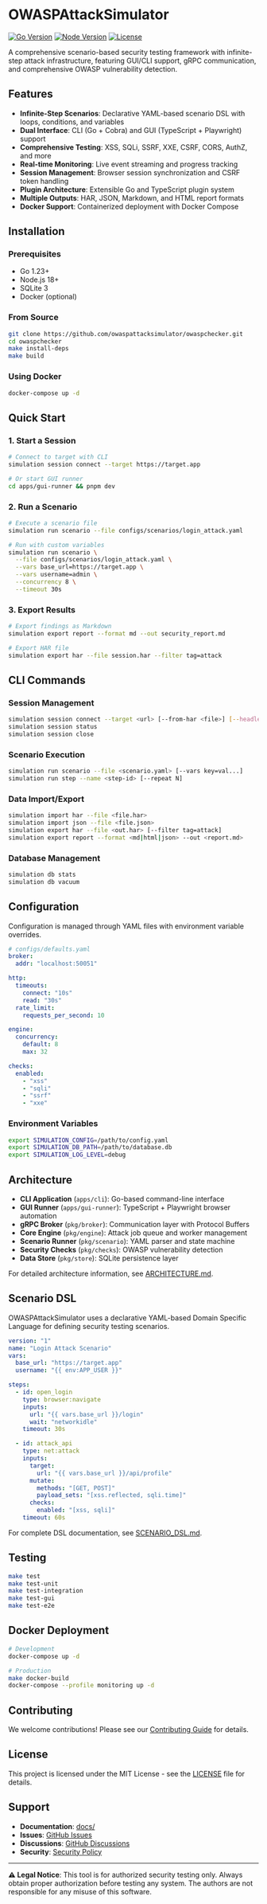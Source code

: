 # OWASPAttackSimulator

[![Go Version](https://img.shields.io/badge/go-1.23+-blue.svg)](https://golang.org)
[![Node Version](https://img.shields.io/badge/node-18+-green.svg)](https://nodejs.org)
[![License](https://img.shields.io/badge/license-MIT-yellow.svg)](LICENSE)

A comprehensive scenario-based security testing framework with infinite-step attack infrastructure, featuring GUI/CLI support, gRPC communication, and comprehensive OWASP vulnerability detection.

## Features

- **Infinite-Step Scenarios**: Declarative YAML-based scenario DSL with loops, conditions, and variables
- **Dual Interface**: CLI (Go + Cobra) and GUI (TypeScript + Playwright) support
- **Comprehensive Testing**: XSS, SQLi, SSRF, XXE, CSRF, CORS, AuthZ, and more
- **Real-time Monitoring**: Live event streaming and progress tracking
- **Session Management**: Browser session synchronization and CSRF token handling
- **Plugin Architecture**: Extensible Go and TypeScript plugin system
- **Multiple Outputs**: HAR, JSON, Markdown, and HTML report formats
- **Docker Support**: Containerized deployment with Docker Compose

## Installation

### Prerequisites

- Go 1.23+
- Node.js 18+
- SQLite 3
- Docker (optional)

### From Source

```bash
git clone https://github.com/owaspattacksimulator/owaspchecker.git
cd owaspchecker
make install-deps
make build
```

### Using Docker

```bash
docker-compose up -d
```

## Quick Start

### 1. Start a Session

```bash
# Connect to target with CLI
simulation session connect --target https://target.app

# Or start GUI runner
cd apps/gui-runner && pnpm dev
```

### 2. Run a Scenario

```bash
# Execute a scenario file
simulation run scenario --file configs/scenarios/login_attack.yaml

# Run with custom variables
simulation run scenario \
  --file configs/scenarios/login_attack.yaml \
  --vars base_url=https://target.app \
  --vars username=admin \
  --concurrency 8 \
  --timeout 30s
```

### 3. Export Results

```bash
# Export findings as Markdown
simulation export report --format md --out security_report.md

# Export HAR file
simulation export har --file session.har --filter tag=attack
```

## CLI Commands

### Session Management

```bash
simulation session connect --target <url> [--from-har <file>] [--headless]
simulation session status
simulation session close
```

### Scenario Execution

```bash
simulation run scenario --file <scenario.yaml> [--vars key=val...]
simulation run step --name <step-id> [--repeat N]
```

### Data Import/Export

```bash
simulation import har --file <file.har>
simulation import json --file <file.json>
simulation export har --file <out.har> [--filter tag=attack]
simulation export report --format <md|html|json> --out <report.md>
```

### Database Management

```bash
simulation db stats
simulation db vacuum
```

## Configuration

Configuration is managed through YAML files with environment variable overrides.

```yaml
# configs/defaults.yaml
broker:
  addr: "localhost:50051"

http:
  timeouts:
    connect: "10s"
    read: "30s"
  rate_limit:
    requests_per_second: 10

engine:
  concurrency:
    default: 8
    max: 32

checks:
  enabled:
    - "xss"
    - "sqli"
    - "ssrf"
    - "xxe"
```

### Environment Variables

```bash
export SIMULATION_CONFIG=/path/to/config.yaml
export SIMULATION_DB_PATH=/path/to/database.db
export SIMULATION_LOG_LEVEL=debug
```

## Architecture

- **CLI Application** (`apps/cli`): Go-based command-line interface
- **GUI Runner** (`apps/gui-runner`): TypeScript + Playwright browser automation
- **gRPC Broker** (`pkg/broker`): Communication layer with Protocol Buffers
- **Core Engine** (`pkg/engine`): Attack job queue and worker management
- **Scenario Runner** (`pkg/scenario`): YAML parser and state machine
- **Security Checks** (`pkg/checks`): OWASP vulnerability detection
- **Data Store** (`pkg/store`): SQLite persistence layer

For detailed architecture information, see [ARCHITECTURE.md](docs/ARCHITECTURE.md).

## Scenario DSL

OWASPAttackSimulator uses a declarative YAML-based Domain Specific Language for defining security testing scenarios.

```yaml
version: "1"
name: "Login Attack Scenario"
vars:
  base_url: "https://target.app"
  username: "{{ env:APP_USER }}"

steps:
  - id: open_login
    type: browser:navigate
    inputs:
      url: "{{ vars.base_url }}/login"
      wait: "networkidle"
    timeout: 30s

  - id: attack_api
    type: net:attack
    inputs:
      target:
        url: "{{ vars.base_url }}/api/profile"
      mutate:
        methods: "[GET, POST]"
        payload_sets: "[xss.reflected, sqli.time]"
      checks:
        enabled: "[xss, sqli]"
    timeout: 60s
```

For complete DSL documentation, see [SCENARIO_DSL.md](docs/SCENARIO_DSL.md).

## Testing

```bash
make test
make test-unit
make test-integration
make test-gui
make test-e2e
```

## Docker Deployment

```bash
# Development
docker-compose up -d

# Production
make docker-build
docker-compose --profile monitoring up -d
```

## Contributing

We welcome contributions! Please see our [Contributing Guide](CONTRIBUTING.md) for details.

## License

This project is licensed under the MIT License - see the [LICENSE](LICENSE) file for details.

## Support

- **Documentation**: [docs/](docs/)
- **Issues**: [GitHub Issues](https://github.com/owaspattacksimulator/owaspchecker/issues)
- **Discussions**: [GitHub Discussions](https://github.com/owaspattacksimulator/owaspchecker/discussions)
- **Security**: [Security Policy](SECURITY.md)

---

**⚠️ Legal Notice**: This tool is for authorized security testing only. Always obtain proper authorization before testing any system. The authors are not responsible for any misuse of this software.
